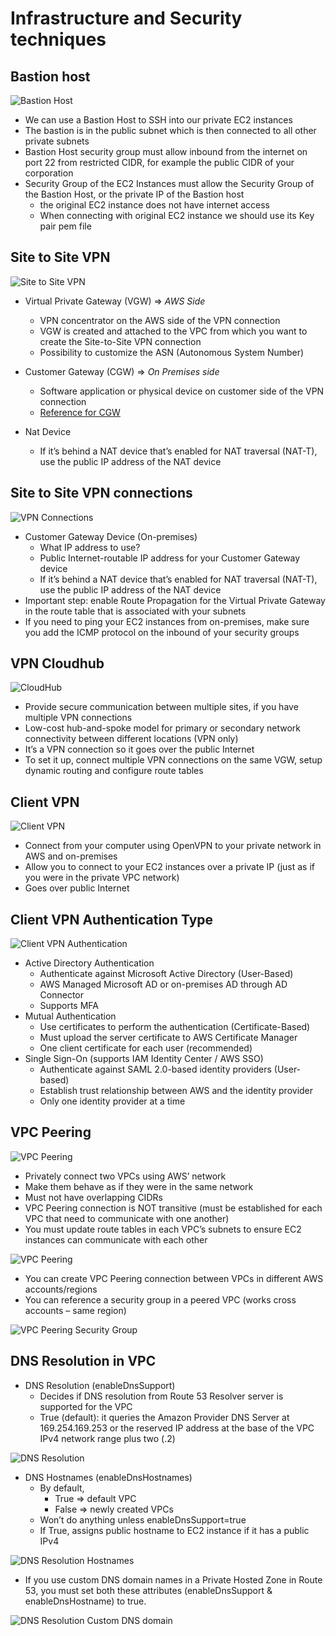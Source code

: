 # Infrastructure and Security techniques

## Bastion host

![Bastion Host](./visual-referencesbastion_host.png)

- We can use a Bastion Host to SSH into our private EC2 instances
- The bastion is in the public subnet which is then connected to all other private subnets
- Bastion Host security group must allow inbound from the internet on port 22 from restricted CIDR, for example the public CIDR of your corporation
- Security Group of the EC2 Instances must allow the Security Group of the Bastion Host, or the private IP of the Bastion host
  - the original EC2 instance does not have internet access
  - When connecting with original EC2 instance we should use its Key pair pem file

## Site to Site VPN

![Site to Site VPN](./visual-referencessite_to_site_vpn.png)

- Virtual Private Gateway (VGW) => *AWS Side*
  - VPN concentrator on the AWS side of the VPN connection
  - VGW is created and attached to the VPC from which you want to create the Site-to-Site VPN connection
  - Possibility to customize the ASN (Autonomous System Number)

- Customer Gateway (CGW) => *On Premises side*
  - Software application or physical device on customer side of the VPN connection
  - [Reference for CGW](https://docs.aws.amazon.com/vpn/latest/s2svpn/your-cgw.html#DevicesTested)

- Nat Device
  - If it’s behind a NAT device that’s enabled for NAT traversal (NAT-T), use the public IP address of the NAT device

## Site to Site VPN connections

![VPN Connections](./visual-referencessite_to_site_vpn_connections.png)

- Customer Gateway Device (On-premises)
  - What IP address to use?
  - Public Internet-routable IP address for your Customer Gateway device
  - If it’s behind a NAT device that’s enabled for NAT traversal (NAT-T), use the public IP address of the NAT device
- Important step: enable Route Propagation for the Virtual Private Gateway in the route table that is associated with your subnets
- If you need to ping your EC2 instances from on-premises, make sure you add the ICMP protocol on the inbound of your security groups

## VPN Cloudhub

![CloudHub](./visual-referencessite_to_site_cloud_hub.png)

- Provide secure communication between multiple sites, if you have multiple VPN connections
- Low-cost hub-and-spoke model for primary or secondary network connectivity between different locations (VPN only)
- It’s a VPN connection so it goes over the public Internet
- To set it up, connect multiple VPN connections on the same VGW, setup dynamic routing and configure route tables

## Client VPN

![Client VPN](./visual-references/client_vpn.png)

- Connect from your computer using OpenVPN to your private network in AWS and on-premises
- Allow you to connect to your EC2 instances over a private IP (just as if you were in the private VPC network)
- Goes over public Internet

## Client VPN Authentication Type

![Client VPN Authentication](./client_vpn_authentication.png)

- Active Directory Authentication
  - Authenticate against Microsoft Active Directory (User-Based)
  - AWS Managed Microsoft AD or on-premises AD through AD Connector
  - Supports MFA
- Mutual Authentication
  - Use certificates to perform the authentication (Certificate-Based)
  - Must upload the server certificate to AWS Certificate Manager
  - One client certificate for each user (recommended)
- Single Sign-On (supports IAM Identity Center / AWS SSO)
  - Authenticate against SAML 2.0-based identity providers (User-based)
  - Establish trust relationship between AWS and the identity provider
  - Only one identity provider at a time

## VPC Peering

![VPC Peering](./visual-references/vpc_peering.png)

- Privately connect two VPCs using AWS’ network
- Make them behave as if they were in the same network
- Must not have overlapping CIDRs
- VPC Peering connection is NOT transitive (must be established for each VPC that need to communicate with one another)
- You must update route tables in each VPC’s subnets to ensure EC2 instances can communicate with each other

![VPC Peering](./visual-references/vpc_peering_flow_diagram.png)

- You can create VPC Peering connection between VPCs in different AWS accounts/regions
- You can reference a security group in a peered VPC (works cross accounts – same region)

![VPC Peering Security Group](./visual-references/vpc_peering_security_group.png)

## DNS Resolution in VPC

- DNS Resolution (enableDnsSupport)
  - Decides if DNS resolution from Route 53 Resolver server is supported for the VPC
  - True (default): it queries the Amazon Provider DNS Server at 169.254.169.253 or the reserved IP address at the base of the VPC IPv4 network range plus two (.2)

![DNS Resolution](./visual-references/dns_resolution.png)

- DNS Hostnames (enableDnsHostnames)
  - By default,
    - True => default VPC
    - False => newly created VPCs
  - Won’t do anything unless enableDnsSupport=true
  - If True, assigns public hostname to EC2 instance if it has a public IPv4

![DNS Resolution Hostnames](./visual-references/dns_resolution_hostnames.png)

- If you use custom DNS domain names in a Private Hosted Zone in Route 53, you must set both these attributes (enableDnsSupport & enableDnsHostname) to true.

![DNS Resolution Custom DNS domain](./visual-references/dns_resolution_custom_dns_domain.png)
